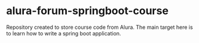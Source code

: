 # alura-forum-springboot-course
Repository created to store course code from Alura. The main target here is to learn how to write a spring boot application.
